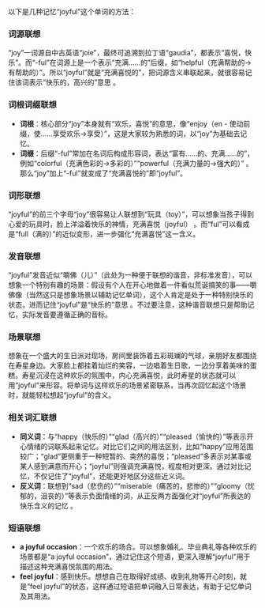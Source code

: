 以下是几种记忆“joyful”这个单词的方法：

### 词源联想
“joy”一词源自中古英语“joie”，最终可追溯到拉丁语“gaudia”，都表示“喜悦，快乐”。而“-ful”在词源上是一个表示“充满……的”后缀，如“helpful（充满帮助的→有帮助的）”。所以“joyful”就是“充满喜悦的”，把词源含义串联起来，就很容易记住该词表示“快乐的，高兴的”意思 。

### 词根词缀联想
- **词根**：核心部分“joy”本身就有“欢乐，喜悦”的意思，像“enjoy（en - 使动前缀，使……享受欢乐→享受）”，这是大家较为熟悉的词，以“joy”为基础去记忆。
- **词缀**：后缀“-ful”常加在名词后构成形容词，表达“富有……的、充满……的”，例如“colorful（充满色彩的→多彩的）”“powerful（充满力量的→强大的）” 。那么“joy”加上“-ful”就变成了“充满喜悦的”即“joyful”。

### 词形联想
“joyful”的前三个字母“joy”很容易让人联想到“玩具（toy）”，可以想象当孩子得到心爱的玩具时，脸上洋溢着快乐的神情，充满喜悦（joyful） 。而“ful”可以看成是“full（满的）”的近似变形，进一步强化“充满喜悦”这一含义。

### 发音联想
“joyful”发音近似“嚼佛（儿）”（此处为一种便于联想的谐音，非标准发音），可以想象一个特别有趣的场景：假设有个人在开心地做着一件看似荒诞搞笑的事——嚼佛像（当然这只是想象场景以辅助记忆单词），这个人肯定是处于一种特别快乐的状态，进而记住“joyful”是“快乐的”意思 。不过要注意，这种谐音联想只是帮助记忆，实际发音要遵循正确的音标。

### 场景联想
想象在一个盛大的生日派对现场，房间里装饰着五彩斑斓的气球，亲朋好友都围绕在寿星身边。大家脸上都挂着灿烂的笑容，一边唱着生日歌，一边分享着美味的蛋糕。寿星沉浸在这种欢乐的氛围中，内心充满喜悦，此时寿星的状态就可以用“joyful”来形容。将单词与这样欢乐的场景紧密联系，当再次回忆起这个场景时，就能轻松想起“joyful”的含义。

### 相关词汇联想
- **同义词**：与“happy（快乐的）”“glad（高兴的）”“pleased（愉快的）”等表示开心情绪的词联系起来记忆。对比它们之间的用法区别，比如“happy”应用范围较广；“glad”更侧重于一种短暂的、突然的喜悦；“pleased”多表示对某事或某人感到满意而开心；“joyful”则强调充满喜悦，程度相对更深。通过对比记忆，不仅记住了“joyful”，还能更好地区分这些近义词。
 - **反义词**：联想到“sad（悲伤的）”“miserable（痛苦的，悲惨的）”“gloomy（忧郁的，沮丧的）”等表示负面情绪的词，从正反两方面强化对“joyful”所表达的快乐含义的记忆 。

### 短语联想
 - **a joyful occasion**：一个欢乐的场合。可以想象婚礼、毕业典礼等各种欢乐的场景都是“a joyful occasion”，通过记住这个短语，更深入理解“joyful”用于描述这种充满喜悦氛围的用法。
 - **feel joyful**：感到快乐。想想自己在取得好成绩、收到礼物等开心时刻，就是“feel joyful”的状态，这样通过短语把单词融入日常表达，有助于记忆单词及其用法。 